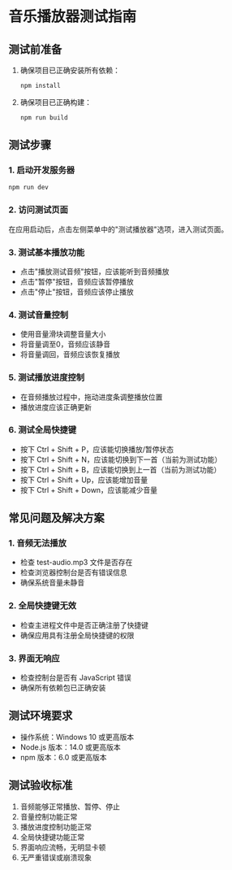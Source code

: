<!--
 * @Author: Maybe 1913093102@qq.com
 * @Date: 2025-09-02 11:53:00
 * @LastEditors: Maybe 1913093102@qq.com
 * @LastEditTime: 2025-09-02 11:53:52
 * @FilePath: \EleTs\TESTING_GUIDE.md
 * @Description: 这是默认设置,请设置`customMade`, 打开koroFileHeader查看配置 进行设置: https://github.com/OBKoro1/koro1FileHeader/wiki/%E9%85%8D%E7%BD%AE
-->
# 音乐播放器测试指南

## 测试前准备

1. 确保项目已正确安装所有依赖：
   ```bash
   npm install
   ```

2. 确保项目已正确构建：
   ```bash
   npm run build
   ```

## 测试步骤

### 1. 启动开发服务器
```bash
npm run dev
```

### 2. 访问测试页面
在应用启动后，点击左侧菜单中的"测试播放器"选项，进入测试页面。

### 3. 测试基本播放功能
- 点击"播放测试音频"按钮，应该能听到音频播放
- 点击"暂停"按钮，音频应该暂停播放
- 点击"停止"按钮，音频应该停止播放

### 4. 测试音量控制
- 使用音量滑块调整音量大小
- 将音量调至0，音频应该静音
- 将音量调回，音频应该恢复播放

### 5. 测试播放进度控制
- 在音频播放过程中，拖动进度条调整播放位置
- 播放进度应该正确更新

### 6. 测试全局快捷键
- 按下 Ctrl + Shift + P，应该能切换播放/暂停状态
- 按下 Ctrl + Shift + N，应该能切换到下一首（当前为测试功能）
- 按下 Ctrl + Shift + B，应该能切换到上一首（当前为测试功能）
- 按下 Ctrl + Shift + Up，应该能增加音量
- 按下 Ctrl + Shift + Down，应该能减少音量

## 常见问题及解决方案

### 1. 音频无法播放
- 检查 test-audio.mp3 文件是否存在
- 检查浏览器控制台是否有错误信息
- 确保系统音量未静音

### 2. 全局快捷键无效
- 检查主进程文件中是否正确注册了快捷键
- 确保应用具有注册全局快捷键的权限

### 3. 界面无响应
- 检查控制台是否有 JavaScript 错误
- 确保所有依赖包已正确安装

## 测试环境要求

- 操作系统：Windows 10 或更高版本
- Node.js 版本：14.0 或更高版本
- npm 版本：6.0 或更高版本

## 测试验收标准

1. 音频能够正常播放、暂停、停止
2. 音量控制功能正常
3. 播放进度控制功能正常
4. 全局快捷键功能正常
5. 界面响应流畅，无明显卡顿
6. 无严重错误或崩溃现象
